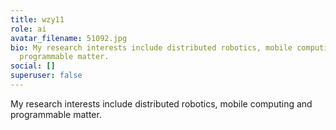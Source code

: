 ```yaml
---
title: wzy11
role: ai
avatar_filename: 51092.jpg
bio: My research interests include distributed robotics, mobile computing and
  programmable matter.
social: []
superuser: false
---
```

My research interests include distributed robotics, mobile computing and programmable matter.